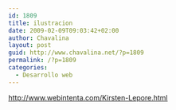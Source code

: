 ```yaml
---
id: 1809
title: ilustracion
date: 2009-02-09T09:03:42+02:00
author: Chavalina
layout: post
guid: http://www.chavalina.net/?p=1809
permalink: /?p=1809
categories:
  - Desarrollo web
---
```

http://www.webintenta.com/Kirsten-Lepore.html